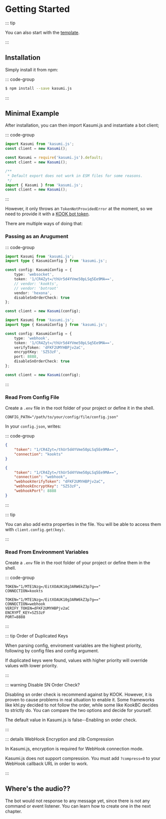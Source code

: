 # Getting Started

::: tip

You can also start with the [template](https://github.com/hexona69/kasumi-template).

:::

## Installation

Simply install it from npm:

::: code-group

```sh [npm]
$ npm install --save kasumi.js
```

:::

## Minimal Example

After installation, you can then import Kasumi.js and instantiate a bot client;

::: code-group

```typescript [index.ts]
import Kasumi from 'kasumi.js';
const client = new Kasumi();
```

```javascript [index.cjs]
const Kasumi = require('kasumi.js').default;
const client = new Kasumi();
```

```javascript [index.mjs]
/**
 * Default export does not work in ESM files for some reasons.
 */
import { Kasumi } from 'kasumi.js';
const client = new Kasumi();
```

:::

However, it only throws an `TokenNotProvidedError` at the moment, so we need to provide it with a [KOOK bot token](https://developer.kookapp.cn/app/index).

There are multiple ways of doing that:

### Passing as an Arugument

::: code-group

```typescript [WebSocket]
import Kasumi from 'kasumi.js';
import type { KasumiConfig } from 'kasumi.js';

const config: KasumiConfig = {
    type: 'websocket',
    token: '1/CR4Zyt=/thUr5d4YVme50pLSq5Ee9MA==',
    // vendor: 'kookts',
    // vendor: 'botroot'
    vendor: 'hexona',
    disableSnOrderCheck: true
};

const client = new Kasumi(config);
```

```typescript [WebHook]
import Kasumi from 'kasumi.js';
import type { KasumiConfig } from 'kasumi.js';

const config: KasumiConfig = {
    type: 'webhook',
    token: '1/CR4Zyt=/thUr5d4YVme50pLSq5Ee9MA==',
    verifyToken: 'dFKF2UMYHBPjv2aC',
    encryptKey: 'SZ53zF',
    port: 8888,
    disableSnOrderCheck: true
};

const client = new Kasumi(config);
```

:::

### Read From Config File

Create a `.env` file in the root folder of your project or define it in the shell.

```properties
CONFIG_PATH="/path/to/your/config/file/config.json"
```

In your `config.json`, writes:

::: code-group

```json [WebSocket]
{
    "token": "1/CR4Zyt=/thUr5d4YVme50pLSq5Ee9MA==",
    "connection": "kookts"
}
```

```json [WebHook]
{
    "token": "1/CR4Zyt=/thUr5d4YVme50pLSq5Ee9MA==",
    "connection": "webhook",
    "webhookVerifyToken": "dFKF2UMYHBPjv2aC",
    "webhookEncryptKey": "SZ53zF",
    "webhookPort": 8888
}
```

:::

::: tip

You can also add extra properties in the file. You will be able to access them with `client.config.get(key)`.

:::

### Read From Environment Variables

Create a `.env` file in the root folder of your project or define them in the shell.

::: code-group

```properties [WebSocket]
TOKEN="1/MTE1Nzg=/EitXOAUK10g3ARW6kZ3p7g=="
CONNECTION=kookts
```

```properties [WebHook]
TOKEN="1/MTE1Nzg=/EitXOAUK10g3ARW6kZ3p7g=="
CONNECTION=webhook
VERIFY_TOKEN=dFKF2UMYHBPjv2aC
ENCRYPT_KEY=SZ53zF
PORT=8888
```

:::

::: tip Order of Duplicated Keys

When parsing config, enviroment variables are the highest priority, following by config files and config argument.

If duplicated keys were found, values with higher priority will override values with lower priority.

:::

::: warning Disable SN Order Check?

Disabling sn order check is recommend against by KOOK. However, it is proven to cause problems in real situation to enable it. Some frameworks like khl.py decided to not follow the order, while some like KookBC decides to strictly do. You can compare the two options and decide for yourself.

The default value in Kasumi.js is false--Enabling sn order check.

:::

::: details WebHook Encryption and zlib Compression

In Kasumi.js, encryption is required for WebHook connection mode.

Kasumi.js does not support compression. You must add `?compress=0` to your WebHook callback URL in order to work.

:::

## Where's the audio??

The bot would not response to any message yet, since there is not any command or event listener. You can learn how to create one in the next chapter.